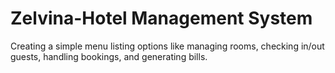 # Zelvina-Hotel Management System
 Creating a simple menu listing options like managing rooms, checking in/out guests, handling bookings, and generating bills.
